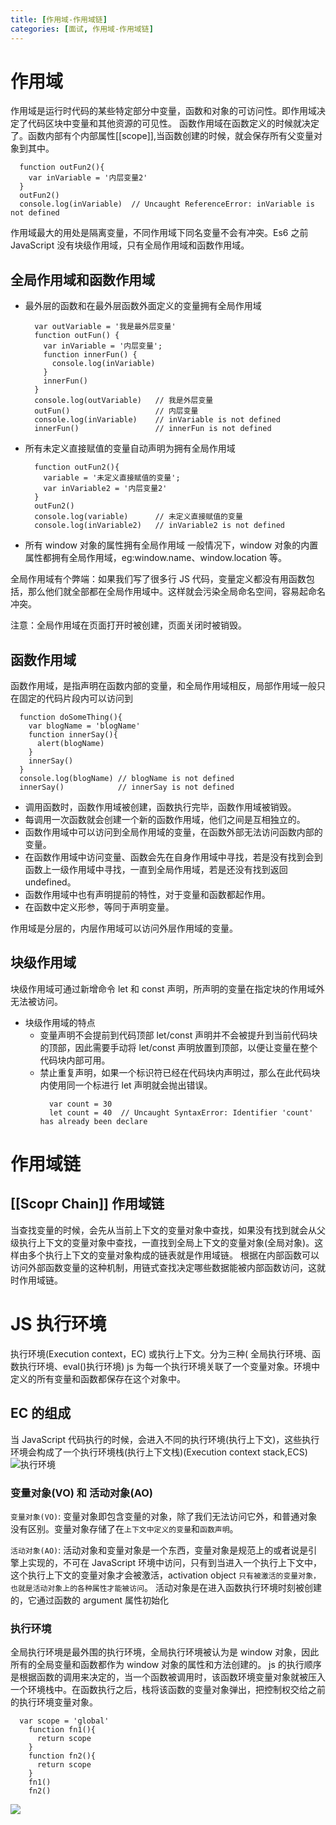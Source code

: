```yaml
---
title: [作用域-作用域链]
categories: [面试, 作用域-作用域链]
---
```


# 作用域

作用域是运行时代码的某些特定部分中变量，函数和对象的可访问性。即作用域决定了代码区块中变量和其他资源的可见性。
函数作用域在函数定义的时候就决定了。函数内部有个内部属性[[scope]],当函数创建的时候，就会保存所有父变量对象到其中。

```
  function outFun2(){
    var inVariable = '内层变量2'
  }
  outFun2()
  console.log(inVariable)  // Uncaught ReferenceError: inVariable is not defined
```

作用域最大的用处是隔离变量，不同作用域下同名变量不会有冲突。Es6 之前 JavaScript 没有块级作用域，只有全局作用域和函数作用域。

## 全局作用域和函数作用域

- 最外层的函数和在最外层函数外面定义的变量拥有全局作用域
  ```
    var outVariable = '我是最外层变量'
    function outFun() {
      var inVariable = '内层变量';
      function innerFun() {
        console.log(inVariable)
      }
      innerFun()
    }
    console.log(outVariable)   // 我是外层变量
    outFun()                   // 内层变量
    console.log(inVariable)    // inVariable is not defined
    innerFun()                 // innerFun is not defined
  ```
- 所有未定义直接赋值的变量自动声明为拥有全局作用域

  ```
    function outFun2(){
      variable = '未定义直接赋值的变量';
      var inVariable2 = '内层变量2'
    }
    outFun2()
    console.log(variable)      // 未定义直接赋值的变量
    console.log(inVariable2)   // inVariable2 is not defined

  ```

- 所有 window 对象的属性拥有全局作用域
  一般情况下，window 对象的内置属性都拥有全局作用域，eg:window.name、window.location 等。

全局作用域有个弊端：如果我们写了很多行 JS 代码，变量定义都没有用函数包括，那么他们就全部都在全局作用域中。这样就会污染全局命名空间，容易起命名冲突。

注意：全局作用域在页面打开时被创建，页面关闭时被销毁。

## 函数作用域

函数作用域，是指声明在函数内部的变量，和全局作用域相反，局部作用域一般只在固定的代码片段内可以访问到

```
  function doSomeThing(){
    var blogName = 'blogName'
    function innerSay(){
      alert(blogName)
    }
    innerSay()
  }
  console.log(blogName) // blogName is not defined
  innerSay()            // innerSay is not defined
```

- 调用函数时，函数作用域被创建，函数执行完毕，函数作用域被销毁。
- 每调用一次函数就会创建一个新的函数作用域，他们之间是互相独立的。
- 函数作用域中可以访问到全局作用域的变量，在函数外部无法访问函数内部的变量。
- 在函数作用域中访问变量、函数会先在自身作用域中寻找，若是没有找到会到函数上一级作用域中寻找，一直到全局作用域，若是还没有找到返回 undefined。
- 函数作用域中也有声明提前的特性，对于变量和函数都起作用。
- 在函数中定义形参，等同于声明变量。

作用域是分层的，内层作用域可以访问外层作用域的变量。

## 块级作用域

块级作用域可通过新增命令 let 和 const 声明，所声明的变量在指定块的作用域外无法被访问。

- 块级作用域的特点
  - 变量声明不会提前到代码顶部
    let/const 声明并不会被提升到当前代码块的顶部，因此需要手动将 let/const 声明放置到顶部，以便让变量在整个代码块内部可用。
  - 禁止重复声明，如果一个标识符已经在代码块内声明过，那么在此代码块内使用同一个标进行 let 声明就会抛出错误。
    ```
      var count = 30
      let count = 40  // Uncaught SyntaxError: Identifier 'count' has already been declare
    ```

# 作用域链

## [[Scopr Chain]] 作用域链

当查找变量的时候，会先从当前上下文的变量对象中查找，如果没有找到就会从父级执行上下文的变量对象中查找，一直找到全局上下文的变量对象(全局对象)。这样由多个执行上下文的变量对象构成的链表就是作用域链。
根据在内部函数可以访问外部函数变量的这种机制，用链式查找决定哪些数据能被内部函数访问，这就时作用域链。

# JS 执行环境

执行环境(Execution context，EC) 或执行上下文。分为三种( 全局执行环境、函数执行环境、eval()执行环境)
js 为每一个执行环境关联了一个变量对象。环境中定义的所有变量和函数都保存在这个对象中。

## EC 的组成

当 JavaScript 代码执行的时候，会进入不同的执行环境(执行上下文)，这些执行环境会构成了一个执行环境栈(执行上下文栈)(Execution context stack,ECS)
![执行环境](https://segmentfault.com/img/bVbenRf?w=881&h=466)

### 变量对象(VO) 和 活动对象(AO)

`变量对象(VO)`: 变量对象即包含变量的对象，除了我们无法访问它外，和普通对象没有区别。变量对象存储了在`上下文中定义的变量`和`函数声明`。

`活动对象(AO)`: 活动对象和变量对象是一个东西，变量对象是规范上的或者说是引擎上实现的，不可在 JavaScript 环境中访问，只有到当进入一个执行上下文中，这个执行上下文的变量对象才会被激活，activation object `只有被激活的变量对象，也就是活动对象上的各种属性才能被访问`。
活动对象是在进入函数执行环境时刻被创建的，它通过函数的 argument 属性初始化

### 执行环境

全局执行环境是最外围的执行环境，全局执行环境被认为是 window 对象，因此所有的全局变量和函数都作为 window 对象的属性和方法创建的。
js 的执行顺序是根据函数的调用来决定的，当一个函数被调用时，该函数环境变量对象就被压入一个环境栈中。在函数执行之后，栈将该函数的变量对象弹出，把控制权交给之前的执行环境变量对象。

```
  var scope = 'global'
    function fn1(){
      return scope
    }
    function fn2(){
      return scope
    }
    fn1()
    fn2()
```

![](https://segmentfault.com/img/bVbenRt?w=1042&h=436)
